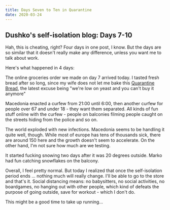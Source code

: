 ```yaml
---
title: Days Seven to Ten in Quarantine
date: 2020-03-24
---
```


## Dushko's self-isolation blog: Days 7-10

Hah, this is cheating, right? Four days in one post, I know. But the days are so similar that it doesn't really make any difference, unless you want me to talk about work.

Here's what happened in 4 days:

The online groceries order we made on day 7 arrived today. I tasted fresh bread after so long, since my wife does not let me bake this [Quarantine Bread](https://andyljones.com/posts/bread.html#fn-dutch), the latest excuse being "we're low on yeast and you can't buy it anymore"

Macedonia enacted a curfew from 21:00 until 6:00, then another curfew for people over 67 and under 18 - they want them separated. All kinds of fun stuff online with the curfew - people on balconies filming people caught on the streets hiding from the police and so on.

The world exploded with new infections. Macedonia seems to be handling it quite well, though. While most of europe has tens of thousands sick, there are around 150 here and the growth doesn't seem to accelerate. On the other hand, I'm not sure how much are we testing.

It started fucking snowing two days after it was 20 degrees outside. Marko had fun catching snowflakes on the balcony.

Overall, I feel pretty normal. But today I realized that once the self-isolation period ends ... nothing much will really change. I'll be able to go to the store and that's it. Social distancing means: no babysitters, no social activities, no boardgames, no hanging out with other people, which kind of defeats the purpose of going outside, save for workout - which I don't do.

This might be a good time to take up running...